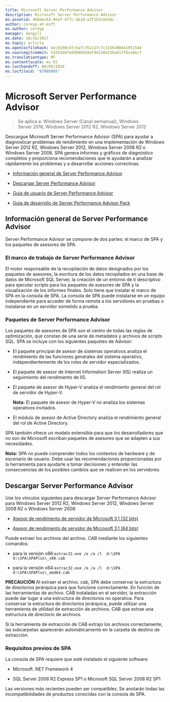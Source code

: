```yaml
---
title: Microsoft Server Performance Advisor
description: Microsoft Server Performance Advisor
ms.assetid: 468ebcb3-9eaf-477c-ab10-e3f1b3ce63dc
author: coreyp-at-msft
ms.author: coreyp
manager: dongill
ms.date: 10/16/2017
ms.topic: article
ms.openlocfilehash: 4ec0190c97c5afc761c27c7c3156380441951544
ms.sourcegitcommit: 53d526bfeddb89d28af44210a23ba417f6ce0ecf
ms.translationtype: MT
ms.contentlocale: es-ES
ms.lasthandoff: 08/06/2020
ms.locfileid: "87895685"
---
```

# <a name="microsoft-server-performance-advisor"></a>Microsoft Server Performance Advisor

>Se aplica a: Windows Server (Canal semianual), Windows Server 2016, Windows Server 2012 R2, Windows Server 2012

Descargue Microsoft Server Performance Advisor (SPA) para ayudar a diagnosticar problemas de rendimiento en una implementación de Windows Server 2012 R2, Windows Server 2012, Windows Server 2008 R2 o Windows Server 2008. SPA genera informes y gráficos de diagnóstico completos y proporciona recomendaciones que le ayudarán a analizar rápidamente los problemas y a desarrollar acciones correctivas.

-   [Información general de Server Performance Advisor](#bkmk-aboutspa)

-   [Descargar Server Performance Advisor](#bkmk-downloadspa)

-   [Guía de usuario de Server Performance Advisor](server-performance-advisor-users-guide.md)

-   [Guía de desarrollo de Server Performance Advisor Pack](server-performance-advisor-pack-development-guide.md)

## <a name="overview-of-server-performance-advisor"></a><a href="" id="bkmk-aboutspa"></a>Información general de Server Performance Advisor

Server Performance Advisor se compone de dos partes: el marco de SPA y los paquetes de asesores de SPA.

### <a name="the-server-performance-advisor-framework"></a>El marco de trabajo de Server Performance Advisor

El motor responsable de la recopilación de datos designados por los paquetes de asesores, la escritura de los datos recopilados en una base de datos de Microsoft SQL Server, la creación de un entorno de ti descriptivo para ejecutar scripts para los paquetes de asesores de SPA y la visualización de los informes finales. Solo tiene que instalar el marco de SPA en la consola de SPA. La consola de SPA puede instalarse en un equipo independiente para acceder de forma remota a los servidores en pruebas o instalarse en un servidor sometido a prueba.

### <a name="server-performance-advisor-packs"></a>Paquetes de Server Performance Advisor

Los paquetes de asesores de SPA son el centro de todas las reglas de optimización, que constan de una serie de metadatos y archivos de scripts SQL. SPA se incluye con los siguientes paquetes de Advisor:

-   El paquete principal de asesor de sistemas operativos analiza el rendimiento de las funciones generales del sistema operativo, independientemente de los roles de servidor especializados.

-   El paquete de asesor de Internet Information Server (IIS) realiza un seguimiento del rendimiento de IIS.

-   El paquete de asesor de Hyper-V analiza el rendimiento general del rol de servidor de Hyper-V.

    **Nota:** El paquete de asesor de Hyper-V no analiza los sistemas operativos invitados.



-   El módulo de asesor de Active Directory analiza el rendimiento general del rol de Active Directory.

SPA también ofrece un modelo extensible para que los desarrolladores que no son de Microsoft escriban paquetes de asesores que se adapten a sus necesidades.

**Nota:** SPA no puede comprender todos los contextos de hardware y de escenario de usuario. Debe usar las recomendaciones proporcionadas por la herramienta para ayudarle a tomar decisiones y entender las consecuencias de los posibles cambios que se realicen en los servidores.



## <a name="download-server-performance-advisor"></a><a href="" id="bkmk-downloadspa"></a>Descargar Server Performance Advisor


Use los vínculos siguientes para descargar Server Performance Advisor para Windows Server 2012 R2, Windows Server 2012, Windows Server 2008 R2 o Windows Server 2008:

-   [Asesor de rendimiento de servidor de Microsoft 3,1 (32 bits)](https://go.microsoft.com/fwlink/p/?linkid=327751)

-   [Asesor de rendimiento de servidor de Microsoft 3,1 (64 bits)](https://go.microsoft.com/fwlink/p/?linkid=327752)

Puede extraer los archivos del archivo. CAB mediante los siguientes comandos:

-   para la versión x86:`extrac32.exe /e /a /l  d:\SPA   d:\SPA\SPAPlus\_x86.cab`

-   para la versión x64:`extrac32.exe /e /a /l  d:\SPA   d:\SPA\SPAPlus\_amd64.cab`

**PRECAUCIÓN** Al extraer el archivo. cab, SPA debe conservar la estructura de directorios jerárquica para que funcione correctamente. En función de las herramientas de archivo. CAB instaladas en el servidor, la extracción puede dar lugar a una estructura de directorios no operativa. Para conservar la estructura de directorios jerárquica, puede utilizar una herramienta de utilidad de extracción de archivos. CAB que extrae una estructura de directorio de archivos.

Si la herramienta de extracción de CAB extrajo los archivos correctamente, las subcarpetas aparecerán automáticamente en la carpeta de destino de extracción.

### <a name="spa-prerequisites"></a>Requisitos previos de SPA

La consola de SPA requiere que esté instalado el siguiente software:

-   Microsoft .NET Framework 4

-   SQL Server 2008 R2 Express SP1 o Microsoft SQL Server 2008 R2 SP1

Las versiones más recientes pueden ser compatibles. Se anotarán todas las incompatibilidades de productos conocidas con la consola de SPA.
